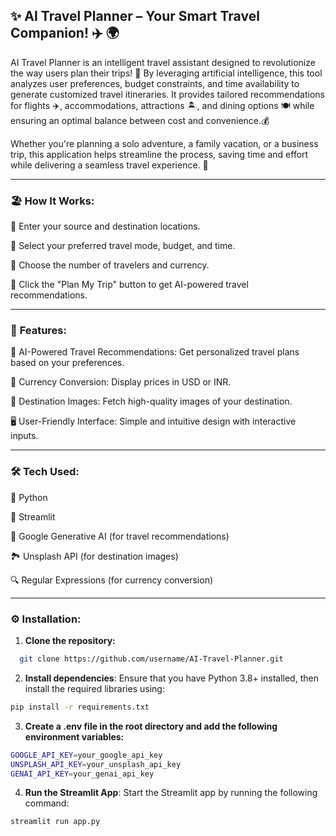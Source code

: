 ## ✨ AI Travel Planner – Your Smart Travel Companion! ✈️ 🌍

AI Travel Planner is an intelligent travel assistant designed to revolutionize the way users plan their trips! 🚀 By leveraging artificial intelligence, this tool analyzes user preferences, budget constraints, and time availability to generate customized travel itineraries. It provides tailored recommendations for flights ✈️, accommodations, attractions 🏝️, and dining options 🍽️ while ensuring an optimal balance between cost and convenience.💰 

Whether you're planning a solo adventure, a family vacation, or a business trip, this application helps streamline the process, saving time and effort while delivering a seamless travel experience. 🌟

---

### 🏖️ **How It Works:**

📍 Enter your source and destination locations.

🚆 Select your preferred travel mode, budget, and time.

👥 Choose the number of travelers and currency.

🎒 Click the "Plan My Trip" button to get AI-powered travel recommendations.

---

### 🌟 **Features:**

🤖 AI-Powered Travel Recommendations: Get personalized travel plans based on your preferences.

💱 Currency Conversion: Display prices in USD or INR.

📸 Destination Images: Fetch high-quality images of your destination.

🖥️ User-Friendly Interface: Simple and intuitive design with interactive inputs.

---

### 🛠️ **Tech Used:**

🐍 Python

🎨 Streamlit

🤖 Google Generative AI (for travel recommendations)

🏞️ Unsplash API (for destination images)

🔍 Regular Expressions (for currency conversion)

---

### ⚙️ **Installation:**

1. **Clone the repository:**
 ```bash
   git clone https://github.com/username/AI-Travel-Planner.git
   ```

2. **Install dependencies**: Ensure that you have Python 3.8+ installed, then install the required libraries using:
 ```bash
pip install -r requirements.txt
```

3. **Create a .env file in the root directory and add the following environment variables:**
 ```bash
GOOGLE_API_KEY=your_google_api_key
UNSPLASH_API_KEY=your_unsplash_api_key
GENAI_API_KEY=your_genai_api_key
```

4. **Run the Streamlit App**: Start the Streamlit app by running the following command:
 ```bash
 streamlit run app.py
```


